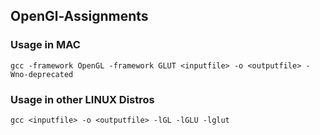 ## OpenGl-Assignments


### Usage in MAC

`gcc -framework OpenGL -framework GLUT <inputfile> -o <outputfile> -Wno-deprecated`

### Usage in other LINUX Distros

`gcc <inputfile> -o <outputfile> -lGL -lGLU -lglut`